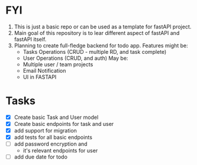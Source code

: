# FYI

1. This is just a basic repo or can be used as a template for fastAPI project.
2. Main goal of this repository is to lear different aspect of fastAPI and fastAPI itself.
3. Planning to create full-fledge backend for todo app.
  Features might be:
   - Tasks Operations (CRUD - multiple RD, and task complete)
   - User Operations (CRUD, and auth)
   May be:
   - Multiple user / team projects
   - Email Notification
   - UI in FASTAPI

# Tasks

- [x] Create basic Task and User model
- [x] Create basic endpoints for task and user
- [x] add support for migration
- [x] add tests for all basic endpoints
- [ ] add password encryption and
  - it's relevant endpoints for user
- [ ] add due date for todo
